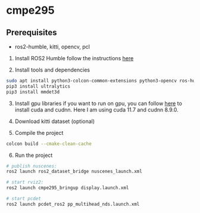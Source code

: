 # cmpe295

## Prerequisites

- ros2-humble, kitti, opencv, pcl

1. Install ROS2 Humble
follow the instructions [here](https://docs.ros.org/en/humble/Installation.html)

2. Install tools and dependencies
```bash
sudo apt install python3-colcon-common-extensions python3-opencv ros-humble-pcl python3-colcon-common-extensions ros-humble-vision_msgs
pip3 install ultralytics
pip3 install mmdet3d
```
3. Install gpu libraries if you want to run on gpu, you can follow [here](https://docs.nvidia.com/cuda/cuda-installation-guide-linux/index.html#ubuntu-installation) to install cuda and cudnn. Here I am using cuda 11.7 and cudnn 8.9.0.

4. Download kitti dataset (optional)

5. Compile the project
```bash
colcon build --cmake-clean-cache
```

6. Run the project
```bash
# publish nuscenes:
ros2 launch ros2_dataset_bridge nuscenes_launch.xml

# start rviz2:
ros2 launch cmpe295_bringup display.launch.xml

# start pcdet
ros2 launch pcdet_ros2 pp_multihead_nds.launch.xml
```
